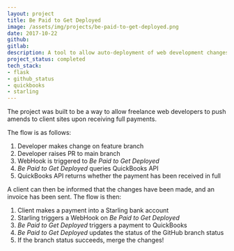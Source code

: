 ```yaml
---
layout: project
title: Be Paid to Get Deployed
image: /assets/img/projects/be-paid-to-get-deployed.png
date: 2017-10-22
github:
gitlab:
description: A tool to allow auto-deployment of web development changes upon full payments from clients.
project_status: completed
tech_stack:
- flask
- github_status
- quickbooks
- starling
---
```

The project was built to be a way to allow freelance web developers to push amends to client sites upon receiving full payments.

The flow is as follows:

1. Developer makes change on feature branch
1. Developer raises PR to main branch
1. WebHook is triggered to _Be Paid to Get Deployed_
1. _Be Paid to Get Deployed_ queries QuickBooks API
1. QuickBooks API returns whether the payment has been received in full

A client can then be informed that the changes have been made, and an invoice has been sent. The flow is then:

1. Client makes a payment into a Starling bank account
1. Starling triggers a WebHook on _Be Paid to Get Deployed_
1. _Be Paid to Get Deployed_ triggers a payment to QuickBooks
1. _Be Paid to Get Deployed_ updates the status of the GitHub branch status
1. If the branch status succeeds, merge the changes!
